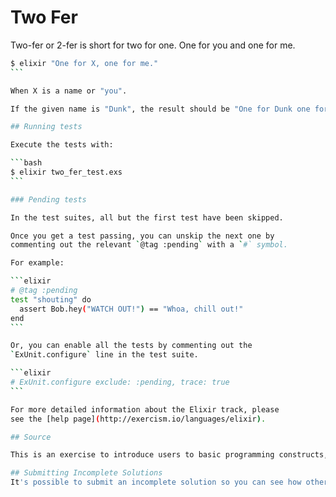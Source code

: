 # Two Fer

Two-fer or 2-fer is short for two for one. One for you and one for me.

````bash
$ elixir "One for X, one for me."
```

When X is a name or "you".

If the given name is "Dunk", the result should be "One for Dunk one for me." If no name is given, the result should be "One for you, one for me."

## Running tests

Execute the tests with:

```bash
$ elixir two_fer_test.exs
```

### Pending tests

In the test suites, all but the first test have been skipped.

Once you get a test passing, you can unskip the next one by
commenting out the relevant `@tag :pending` with a `#` symbol.

For example:

```elixir
# @tag :pending
test "shouting" do
  assert Bob.hey("WATCH OUT!") == "Whoa, chill out!"
end
```

Or, you can enable all the tests by commenting out the
`ExUnit.configure` line in the test suite.

```elixir
# ExUnit.configure exclude: :pending, trace: true
```

For more detailed information about the Elixir track, please
see the [help page](http://exercism.io/languages/elixir).

## Source

This is an exercise to introduce users to basic programming constructs, just after Hello World. https://en.wikipedia.org/wiki/Two-fer

## Submitting Incomplete Solutions
It's possible to submit an incomplete solution so you can see how others have completed the exercise.
